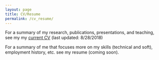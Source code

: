 ```yaml
---
layout: page
title: CV/Resume
permalink: /cv_resume/
---
```


For a summary of my research, publications, presentations, and teaching, see my
my [current CV](HKvingeCV.pdf) (last updated: 8/28/2018)

For a summary of me that focuses more on my skills (technical and soft), employment history, etc. see my resume (coming soon). 
